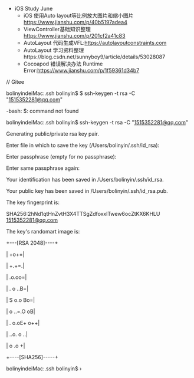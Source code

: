 - iOS Study June
  - iOS 使用Auto layout等比例放大图片和缩小图片  https://www.jianshu.com/p/40b5197adea4
  - ViewController基础知识整理  https://www.jianshu.com/p/201cf2a41c83
  - AutoLayout 代码生成VFL:https://autolayoutconstraints.com
  - AutoLayout 学习资料整理https://blog.csdn.net/sunnyboy9/article/details/53028087
  - Cocoapod 错误解决办法 Runtime Error:https://www.jianshu.com/p/1f59361d34b7

// Gitee

bolinyindeiMac:.ssh bolinyin$ $ ssh-keygen -t rsa -C "1515352281@qq.com"

-bash: $: command not found

bolinyindeiMac:.ssh bolinyin$ ssh-keygen -t rsa -C "1515352281@qq.com"

Generating public/private rsa key pair.

Enter file in which to save the key (/Users/bolinyin/.ssh/id_rsa): 

Enter passphrase (empty for no passphrase): 

Enter same passphrase again: 

Your identification has been saved in /Users/bolinyin/.ssh/id_rsa.

Your public key has been saved in /Users/bolinyin/.ssh/id_rsa.pub.

The key fingerprint is:

SHA256:2hNd1qtHnZvtH3X4TTSgZdfoxxlTwew6ocZtKX6KHLU 1515352281@qq.com

The key's randomart image is:

+---[RSA 2048]----+

|             +o+=|

|            +.+=.|

|           .o.oo=|

|         . o ..B=|

|        S o.o Bo=|

|       o ..=.O oB|

|      . o.oE+ o++|

|        ..o. o ..|

|         o .o   +|

+----[SHA256]-----+

bolinyindeiMac:.ssh bolinyin$ ›  